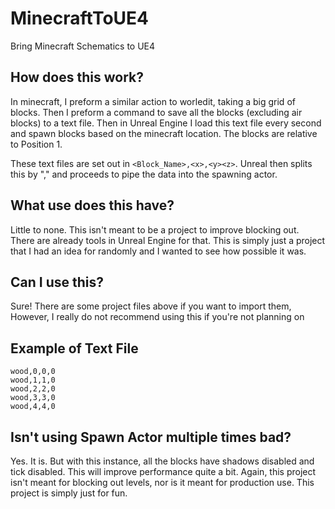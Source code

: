 # MinecraftToUE4
 Bring Minecraft Schematics to UE4

## How does this work?
 In minecraft, I preform a similar action to worledit, taking a big grid of blocks. Then I preform a command to save all the blocks (excluding air blocks) to a text file. Then in Unreal Engine I load this text file every second and spawn blocks based on the minecraft location. The blocks are relative to Position 1.
 
 These text files are set out in `<Block_Name>,<x>,<y><z>`. Unreal then splits this by "," and proceeds to pipe the data into the spawning actor.
 
## What use does this have?
 Little to none. This isn't meant to be a project to improve blocking out. There are already tools in Unreal Engine for that. This is simply just a project that I had an idea for randomly and I wanted to see how possible it was.
 
## Can I use this?
  Sure! There are some project files above if you want to import them, However, I really do not recommend using this if you're not planning on 
  
## Example of Text File
 ```
 wood,0,0,0
 wood,1,1,0
 wood,2,2,0
 wood,3,3,0
 wood,4,4,0
 ```
 
## Isn't using Spawn Actor multiple times bad?
 Yes. It is. But with this instance, all the blocks have shadows disabled and tick disabled. This will improve performance quite a bit. Again, this project isn't meant for blocking out levels, nor is it meant for production use. This project is simply just for fun.

